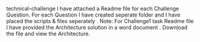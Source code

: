 technical-challenge
I have attached a Readme file for each Challenge Question. For each Question I have created seperate folder and I have placed the scripts & files seperately .
Note:
For Challenge1 task  Readme file I have provided the Architecture solution in a word document . Download the file and view the Architecture.
